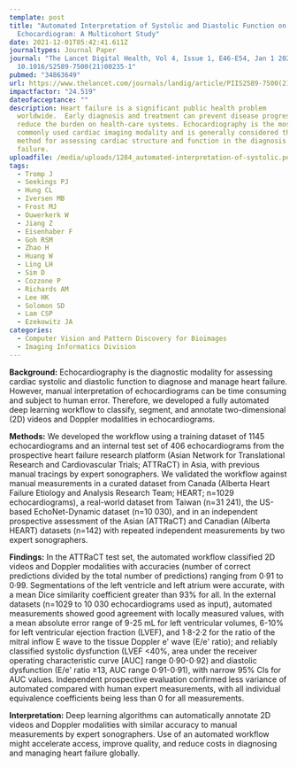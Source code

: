 ```yaml
---
template: post
title: "Automated Interpretation of Systolic and Diastolic Function on the
  Echocardiogram: A Multicohort Study"
date: 2021-12-01T05:42:41.611Z
journaltypes: Journal Paper
journal: "The Lancet Digital Health, Vol 4, Issue 1, E46-E54, Jan 1 2022, doi:
  10.1016/S2589-7500(21)00235-1"
pubmed: "34863649"
url: https://www.thelancet.com/journals/landig/article/PIIS2589-7500(21)00235-1/fulltext
impactfactor: "24.519"
dateofacceptance: ""
description: Heart failure is a significant public health problem
  worldwide.  Early diagnosis and treatment can prevent disease progression and
  reduce the burden on health-care systems. Echocardiography is the most
  commonly used cardiac imaging modality and is generally considered the primary
  method for assessing cardiac structure and function in the diagnosis of heart
  failure.
uploadfile: /media/uploads/1284_automated-interpretation-of-systolic.pdf
tags:
  - Tromp J
  - Seekings PJ
  - Hung CL
  - Iversen MB
  - Frost MJ
  - Ouwerkerk W
  - Jiang Z
  - Eisenhaber F
  - Goh RSM
  - Zhao H
  - Huang W
  - Ling LH
  - Sim D
  - Cozzone P
  - Richards AM
  - Lee HK
  - Solomon SD
  - Lam CSP
  - Ezekowitz JA
categories:
  - Computer Vision and Pattern Discovery for Bioimages
  - Imaging Informatics Division
---
```

<!--StartFragment-->

**Background:** Echocardiography is the diagnostic modality for assessing cardiac systolic and diastolic function to diagnose and manage heart failure. However, manual interpretation of echocardiograms can be time consuming and subject to human error. Therefore, we developed a fully automated deep learning workflow to classify, segment, and annotate two-dimensional (2D) videos and Doppler modalities in echocardiograms.

**Methods:** We developed the workflow using a training dataset of 1145 echocardiograms and an internal test set of 406 echocardiograms from the prospective heart failure research platform (Asian Network for Translational Research and Cardiovascular Trials; ATTRaCT) in Asia, with previous manual tracings by expert sonographers. We validated the workflow against manual measurements in a curated dataset from Canada (Alberta Heart Failure Etiology and Analysis Research Team; HEART; n=1029 echocardiograms), a real-world dataset from Taiwan (n=31 241), the US-based EchoNet-Dynamic dataset (n=10 030), and in an independent prospective assessment of the Asian (ATTRaCT) and Canadian (Alberta HEART) datasets (n=142) with repeated independent measurements by two expert sonographers.

**Findings:** In the ATTRaCT test set, the automated workflow classified 2D videos and Doppler modalities with accuracies (number of correct predictions divided by the total number of predictions) ranging from 0·91 to 0·99. Segmentations of the left ventricle and left atrium were accurate, with a mean Dice similarity coefficient greater than 93% for all. In the external datasets (n=1029 to 10 030 echocardiograms used as input), automated measurements showed good agreement with locally measured values, with a mean absolute error range of 9-25 mL for left ventricular volumes, 6-10% for left ventricular ejection fraction (LVEF), and 1·8-2·2 for the ratio of the mitral inflow E wave to the tissue Doppler e' wave (E/e' ratio); and reliably classified systolic dysfunction (LVEF <40%, area under the receiver operating characteristic curve \[AUC] range 0·90-0·92) and diastolic dysfunction (E/e' ratio ≥13, AUC range 0·91-0·91), with narrow 95% CIs for AUC values. Independent prospective evaluation confirmed less variance of automated compared with human expert measurements, with all individual equivalence coefficients being less than 0 for all measurements.

**Interpretation:** Deep learning algorithms can automatically annotate 2D videos and Doppler modalities with similar accuracy to manual measurements by expert sonographers. Use of an automated workflow might accelerate access, improve quality, and reduce costs in diagnosing and managing heart failure globally.

<!--EndFragment-->